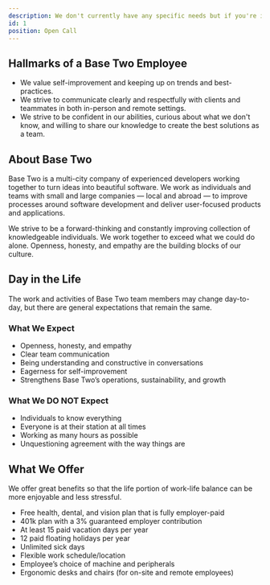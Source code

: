 ```yaml
---
description: We don't currently have any specific needs but if you're interested in us then we're interested in hearing from you.
id: 1
position: Open Call
---
```


## Hallmarks of a Base Two Employee

- We value self-improvement and keeping up on trends and best-practices.
- We strive to communicate clearly and respectfully with clients and teammates in both in-person and remote settings.
- We strive to be confident in our abilities, curious about what we don't know, and willing to share our knowledge to create the best solutions as a team.

## About Base Two

Base Two is a multi-city company of experienced developers working together to turn ideas into beautiful software. We work as individuals and teams with small and large companies — local and abroad — to improve processes around software development and deliver user-focused products and applications.

We strive to be a forward-thinking and constantly improving collection of knowledgeable individuals. We work together to exceed what we could do alone. Openness, honesty, and empathy are the building blocks of our culture.

## Day in the Life

The work and activities of Base Two team members may change day-to-day, but there are general expectations that remain the same.

### What We Expect

- Openness, honesty, and empathy
- Clear team communication
- Being understanding and constructive in conversations
- Eagerness for self-improvement
- Strengthens Base Two’s operations, sustainability, and growth

### What We DO NOT Expect

- Individuals to know everything
- Everyone is at their station at all times
- Working as many hours as possible
- Unquestioning agreement with the way things are

## What We Offer

We offer great benefits so that the life portion of work-life balance can be more enjoyable and less stressful.

- Free health, dental, and vision plan that is fully employer-paid
- 401k plan with a 3% guaranteed employer contribution
- At least 15 paid vacation days per year
- 12 paid floating holidays per year
- Unlimited sick days
- Flexible work schedule/location
- Employee’s choice of machine and peripherals
- Ergonomic desks and chairs (for on-site and remote employees)
